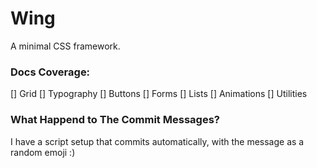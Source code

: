 # Wing

A minimal CSS framework.

### Docs Coverage:

[] Grid
[] Typography
[] Buttons
[] Forms
[] Lists
[] Animations
[] Utilities

### What Happend to The Commit Messages?

I have a script setup that commits automatically, with the message as a random emoji :)